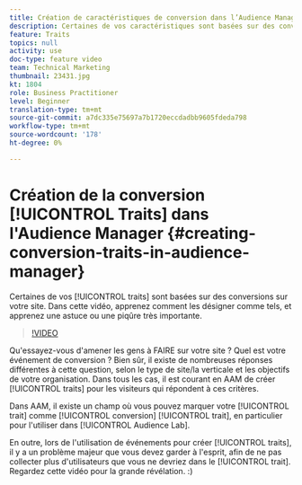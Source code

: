 ```yaml
---
title: Création de caractéristiques de conversion dans l’Audience Manager
description: Certaines de vos caractéristiques sont basées sur des conversions sur votre site. Dans cette vidéo, apprenez comment les désigner comme tels, et apprenez une astuce ou une piqûre très importante.
feature: Traits
topics: null
activity: use
doc-type: feature video
team: Technical Marketing
thumbnail: 23431.jpg
kt: 1804
role: Business Practitioner
level: Beginner
translation-type: tm+mt
source-git-commit: a7dc335e75697a7b1720eccdadbb9605fdeda798
workflow-type: tm+mt
source-wordcount: '178'
ht-degree: 0%

---
```



# Création de la conversion [!UICONTROL Traits] dans l&#39;Audience Manager {#creating-conversion-traits-in-audience-manager}

Certaines de vos [!UICONTROL traits] sont basées sur des conversions sur votre site. Dans cette vidéo, apprenez comment les désigner comme tels, et apprenez une astuce ou une piqûre très importante.

>[!VIDEO](https://video.tv.adobe.com/v/23431/?quality=12)

Qu&#39;essayez-vous d&#39;amener les gens à FAIRE sur votre site ? Quel est votre événement de conversion ? Bien sûr, il existe de nombreuses réponses différentes à cette question, selon le type de site/la verticale et les objectifs de votre organisation. Dans tous les cas, il est courant en AAM de créer [!UICONTROL traits] pour les visiteurs qui répondent à ces critères.

Dans AAM, il existe un champ où vous pouvez marquer votre [!UICONTROL trait] comme [!UICONTROL conversion] [!UICONTROL trait], en particulier pour l&#39;utiliser dans [!UICONTROL Audience Lab].

En outre, lors de l&#39;utilisation de événements pour créer [!UICONTROL traits], il y a un problème majeur que vous devez garder à l&#39;esprit, afin de ne pas collecter plus d&#39;utilisateurs que vous ne devriez dans le [!UICONTROL trait]. Regardez cette vidéo pour la grande révélation. :)
